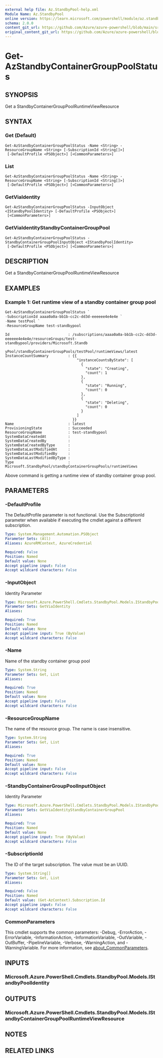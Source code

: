 ```yaml
---
external help file: Az.StandbyPool-help.xml
Module Name: Az.StandbyPool
online version: https://learn.microsoft.com/powershell/module/az.standbypool/get-azstandbycontainergrouppoolstatus
schema: 2.0.0
content_git_url: https://github.com/Azure/azure-powershell/blob/main/src/StandbyPool/StandbyPool/help/Get-AzStandbyContainerGroupPoolStatus.md
original_content_git_url: https://github.com/Azure/azure-powershell/blob/main/src/StandbyPool/StandbyPool/help/Get-AzStandbyContainerGroupPoolStatus.md
---
```


# Get-AzStandbyContainerGroupPoolStatus

## SYNOPSIS
Get a StandbyContainerGroupPoolRuntimeViewResource

## SYNTAX

### Get (Default)
```
Get-AzStandbyContainerGroupPoolStatus -Name <String> -ResourceGroupName <String> [-SubscriptionId <String[]>]
 [-DefaultProfile <PSObject>] [<CommonParameters>]
```

### List
```
Get-AzStandbyContainerGroupPoolStatus -Name <String> -ResourceGroupName <String> [-SubscriptionId <String[]>]
 [-DefaultProfile <PSObject>] [<CommonParameters>]
```

### GetViaIdentity
```
Get-AzStandbyContainerGroupPoolStatus -InputObject <IStandbyPoolIdentity> [-DefaultProfile <PSObject>]
 [<CommonParameters>]
```

### GetViaIdentityStandbyContainerGroupPool
```
Get-AzStandbyContainerGroupPoolStatus -StandbyContainerGroupPoolInputObject <IStandbyPoolIdentity>
 [-DefaultProfile <PSObject>] [<CommonParameters>]
```

## DESCRIPTION
Get a StandbyContainerGroupPoolRuntimeViewResource

## EXAMPLES

### Example 1: Get runtime view of a standby container group pool
```powershell
Get-AzStandbyContainerGroupPoolStatus `
-SubscriptionId aaaa0a0a-bb1b-cc2c-dd3d-eeeeee4e4e4e `
-Name testPool `
-ResourceGroupName test-standbypool
```

```output
Id                           : /subscriptions/aaaa0a0a-bb1b-cc2c-dd3d-eeeeee4e4e4e/resourceGroups/test-standbypool/providers/Microsoft.Standb
                               yPool/standbyContainerGroupPools/testPool/runtimeViews/latest
InstanceCountSummary         : {{
                                 "instanceCountsByState": [
                                   {
                                     "state": "Creating",
                                     "count": 1
                                   },
                                   {
                                     "state": "Running",
                                     "count": 0
                                   },
                                   {
                                     "state": "Deleting",
                                     "count": 0
                                   }
                                 ]
                               }}
Name                         : latest
ProvisioningState            : Succeeded
ResourceGroupName            : test-standbypool
SystemDataCreatedAt          :
SystemDataCreatedBy          :
SystemDataCreatedByType      :
SystemDataLastModifiedAt     :
SystemDataLastModifiedBy     :
SystemDataLastModifiedByType :
Type                         : Microsoft.StandbyPool/standbyContainerGroupPools/runtimeViews
```

Above command is getting a runtime view of standby container group pool.

## PARAMETERS

### -DefaultProfile
The DefaultProfile parameter is not functional.
Use the SubscriptionId parameter when available if executing the cmdlet against a different subscription.

```yaml
Type: System.Management.Automation.PSObject
Parameter Sets: (All)
Aliases: AzureRMContext, AzureCredential

Required: False
Position: Named
Default value: None
Accept pipeline input: False
Accept wildcard characters: False
```

### -InputObject
Identity Parameter

```yaml
Type: Microsoft.Azure.PowerShell.Cmdlets.StandbyPool.Models.IStandbyPoolIdentity
Parameter Sets: GetViaIdentity
Aliases:

Required: True
Position: Named
Default value: None
Accept pipeline input: True (ByValue)
Accept wildcard characters: False
```

### -Name
Name of the standby container group pool

```yaml
Type: System.String
Parameter Sets: Get, List
Aliases:

Required: True
Position: Named
Default value: None
Accept pipeline input: False
Accept wildcard characters: False
```

### -ResourceGroupName
The name of the resource group.
The name is case insensitive.

```yaml
Type: System.String
Parameter Sets: Get, List
Aliases:

Required: True
Position: Named
Default value: None
Accept pipeline input: False
Accept wildcard characters: False
```

### -StandbyContainerGroupPoolInputObject
Identity Parameter

```yaml
Type: Microsoft.Azure.PowerShell.Cmdlets.StandbyPool.Models.IStandbyPoolIdentity
Parameter Sets: GetViaIdentityStandbyContainerGroupPool
Aliases:

Required: True
Position: Named
Default value: None
Accept pipeline input: True (ByValue)
Accept wildcard characters: False
```

### -SubscriptionId
The ID of the target subscription.
The value must be an UUID.

```yaml
Type: System.String[]
Parameter Sets: Get, List
Aliases:

Required: False
Position: Named
Default value: (Get-AzContext).Subscription.Id
Accept pipeline input: False
Accept wildcard characters: False
```

### CommonParameters
This cmdlet supports the common parameters: -Debug, -ErrorAction, -ErrorVariable, -InformationAction, -InformationVariable, -OutVariable, -OutBuffer, -PipelineVariable, -Verbose, -WarningAction, and -WarningVariable. For more information, see [about_CommonParameters](http://go.microsoft.com/fwlink/?LinkID=113216).

## INPUTS

### Microsoft.Azure.PowerShell.Cmdlets.StandbyPool.Models.IStandbyPoolIdentity

## OUTPUTS

### Microsoft.Azure.PowerShell.Cmdlets.StandbyPool.Models.IStandbyContainerGroupPoolRuntimeViewResource

## NOTES

## RELATED LINKS
